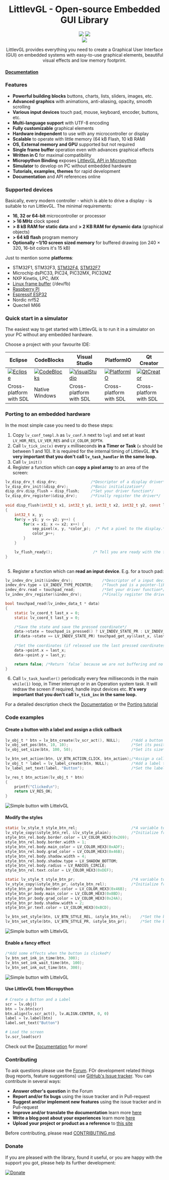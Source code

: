 <h1 align="center"> LittlevGL - Open-source Embedded GUI Library</h1>
<p align="center">
<a href="https://github.com/littlevgl/lvgl/blob/master/LICENCE.txt"><img src="https://img.shields.io/badge/licence-MIT-blue.svg"></a>
<a href="https://github.com/littlevgl/lvgl/releases/tag/v5.3"><img src="https://img.shields.io/badge/version-5.3-blue.svg"></a>
<br>
<img src="https://user-images.githubusercontent.com/42941056/109342022-428df280-7839-11eb-89f7-a476495f8e9c.gif">
</p>

<p align="center">
LittlevGL provides everything you need to create a Graphical User Interface (GUI) on embedded systems with easy-to-use graphical elements, beautiful visual effects and low memory footprint. 
</p>

<h4><a href="https://github.com/lvgl/docs/raw/release/v6/en/docs_v5_3.zip">Documentation</a></h4>

<!--
<p align="center">
:star: Star the project if you like it! And share with your friends <a href="https://twitter.com/intent/tweet?text=LittlevGL%20is%20a%20free%20and%20open%20source%20embedded%20GUI%20library%20with%20easy-to-use%20graphical%20elements,%20beautiful%20visual%20effects%20and%20low%20memory%20footprint.&url=https://littlevgl.com/&hashtags=littlevgl,embedded,gui,free,opensource"><img src="https://img.shields.io/twitter/url/http/shields.io.svg?style=social"></a>
</p>
-->

### Features
* **Powerful building blocks** buttons, charts, lists, sliders, images, etc.
* **Advanced graphics** with animations, anti-aliasing, opacity, smooth scrolling
* **Various input devices** touch pad, mouse, keyboard, encoder, buttons, etc.
* **Multi-language support** with UTF-8 encoding
* **Fully customizable** graphical elements
* **Hardware independent** to use with any microcontroller or display
* **Scalable** to operate with little memory (64 kB Flash, 10 kB RAM)
* **OS, External memory and GPU** supported but not required
* **Single frame buffer** operation even with advances graphical effects
* **Written in C** for maximal compatibility
* **Micropython Binding** exposes [LittlevGL API in Micropython](https://blog.littlevgl.com/2019-02-20/micropython-bindings)
* **Simulator** to develop on PC without embedded hardware
* **Tutorials, examples, themes** for rapid development
* **Documentation** and API references online

### Supported devices
Basically, every modern controller - which is able to drive a display - is suitable to run LittlevGL. The minimal requirements:
- **16, 32 or 64-bit** microcontroller or processor
- **&gt; 16 MHz** clock speed
- **&gt; 8 kB RAM for static data** and **&gt; 2 KB RAM for dynamic data** (graphical objects)
- **&gt; 64 kB flash** program memory
- **Optionally ~1/10 screen sized memory** for buffered drawing (on 240 × 320, 16-bit colors it's 15 kB)

Just to mention some **platforms**:
- STM32F1, STM32F3, [STM32F4](https://blog.littlevgl.com/2017-07-15/stm32f429_disco_port), [STM32F7](https://github.com/littlevgl/stm32f746_disco_no_os_sw4stm32)
- Microchip dsPIC33, PIC24, PIC32MX, PIC32MZ
- NXP Kinetis, LPC, iMX
- [Linux frame buffer](https://blog.littlevgl.com/2018-01-03/linux_fb) (/dev/fb)
- [Raspberry PI](http://www.vk3erw.com/index.php/16-software/63-raspberry-pi-official-7-touchscreen-and-littlevgl)
- [Espressif ESP32](https://github.com/littlevgl/esp32_ili9431)
- Nordic nrf52
- Quectell M66

### Quick start in a simulator
The easiest way to get started with LittlevGL is to run it in a simulator on your PC without any embedded hardware. 

Choose a project with your favourite IDE:

|   Eclipse   |  CodeBlocks | Visual Studio | PlatformIO | Qt Creator |
|-------------|-------------|---------------|-----------|------------|
|  [![Eclipse](https://littlevgl.com/logo/ide/eclipse.jpg)](https://github.com/littlevgl/pc_simulator_sdl_eclipse) | [![CodeBlocks](https://littlevgl.com/logo/ide/codeblocks.jpg)](https://github.com/littlevgl/pc_simulator_win_codeblocks) | [![VisualStudio](https://littlevgl.com/logo/ide/visualstudio.jpg)](https://github.com/littlevgl/visual_studio_2017_sdl_x64)   |   [![PlatformIO](https://littlevgl.com/logo/ide/platformio.jpg)](https://github.com/littlevgl/pc_simulator_sdl_platformio) | [![QtCreator](https://littlevgl.com/logo/ide/qtcreator.jpg)](https://blog.littlevgl.com/2019-01-03/qt-creator) |
| Cross-platform<br>with SDL | Native Windows | Cross-platform<br>with SDL | Cross-platform<br>with SDL | Cross-platform<br>with SDL |

### Porting to an embedded hardware
In the most simple case you need to do these steps:
1. Copy `lv_conf_templ.h` as `lv_conf.h` next to `lvgl` and set at least `LV_HOR_RES`, `LV_VER_RES` and `LV_COLOR_DEPTH`. 
2. Call `lv_tick_inc(x)` every `x` milliseconds **in a Timer or Task** (`x` should be between 1 and 10). It is required for the internal timing of LittlevGL. **It's very important that you don't call `lv_task_handler` in the same loop.**
3. Call `lv_init()`
4. Register a function which can **copy a pixel array** to an area of the screen:
```c
lv_disp_drv_t disp_drv;               /*Descriptor of a display driver*/
lv_disp_drv_init(&disp_drv);          /*Basic initialization*/
disp_drv.disp_flush = disp_flush;     /*Set your driver function*/
lv_disp_drv_register(&disp_drv);      /*Finally register the driver*/
    
void disp_flush(int32_t x1, int32_t y1, int32_t x2, int32_t y2, const lv_color_t * color_p)
{
    int32_t x, y;
    for(y = y1; y <= y2; y++) {
        for(x = x1; x <= x2; x++) {
            sep_pixel(x, y, *color_p);  /* Put a pixel to the display.*/
            color_p++;
        }
    }

    lv_flush_ready();                  /* Tell you are ready with the flushing*/
}
    
```
5. Register a function which can **read an input device**. E.g. for a touch pad:
```c
lv_indev_drv_init(&indev_drv);             /*Descriptor of a input device driver*/
indev_drv.type = LV_INDEV_TYPE_POINTER;    /*Touch pad is a pointer-like device*/
indev_drv.read = touchpad_read;            /*Set your driver function*/
lv_indev_drv_register(&indev_drv);         /*Finally register the driver*/

bool touchpad_read(lv_indev_data_t * data)
{
    static lv_coord_t last_x = 0;
    static lv_coord_t last_y = 0;

    /*Save the state and save the pressed coordinate*/
    data->state = touchpad_is_pressed() ? LV_INDEV_STATE_PR : LV_INDEV_STATE_REL; 
    if(data->state == LV_INDEV_STATE_PR) touchpad_get_xy(&last_x, &last_y);
   
    /*Set the coordinates (if released use the last pressed coordinates)*/
    data->point.x = last_x;
    data->point.y = last_y;

    return false; /*Return `false` because we are not buffering and no more data to read*/
}
```
6. Call `lv_task_handler()` periodically every few milliseconds in the main `while(1)` loop, in Timer interrupt or in an Operation system task. It will redraw the screen if required, handle input devices etc. **It's very important that you don't call `lv_tick_inc` in the same loop.**

For a detailed description check the [Documentation](https://docs.littlevgl.com/#Porting) or the [Porting tutorial](https://github.com/littlevgl/lv_examples/blob/master/lv_tutorial/0_porting/lv_tutorial_porting.c)
 
 
### Code examples
#### Create a button with a label and assign a click callback
```c
lv_obj_t * btn = lv_btn_create(lv_scr_act(), NULL);     /*Add a button the current screen*/
lv_obj_set_pos(btn, 10, 10);                            /*Set its position*/
lv_obj_set_size(btn, 100, 50);                          /*Set its size*/

lv_btn_set_action(btn, LV_BTN_ACTION_CLICK, btn_action);/*Assign a callback to the button*/
lv_obj_t * label = lv_label_create(btn, NULL);          /*Add a label to the button*/
lv_label_set_text(label, "Button");                     /*Set the labels text*/

lv_res_t btn_action(lv_obj_t * btn)
{
    printf("Clicked\n");
    return LV_RES_OK;
}
```
![Simple button with LittelvGL](https://littlevgl.com/github/btn1.gif)

#### Modify the styles
```c
static lv_style_t style_btn_rel;                        /*A variable to store the released style*/
lv_style_copy(&style_btn_rel, &lv_style_plain);         /*Initialize from a built-in style*/
style_btn_rel.body.border.color = LV_COLOR_HEX3(0x269);
style_btn_rel.body.border.width = 1;
style_btn_rel.body.main_color = LV_COLOR_HEX3(0xADF);
style_btn_rel.body.grad_color = LV_COLOR_HEX3(0x46B);
style_btn_rel.body.shadow.width = 4;
style_btn_rel.body.shadow.type = LV_SHADOW_BOTTOM;
style_btn_rel.body.radius = LV_RADIUS_CIRCLE;
style_btn_rel.text.color = LV_COLOR_HEX3(0xDEF);

static lv_style_t style_btn_pr;                         /*A variable to store the pressed style*/
lv_style_copy(&style_btn_pr, &style_btn_rel);           /*Initialize from the released style*/
style_btn_pr.body.border.color = LV_COLOR_HEX3(0x46B);
style_btn_pr.body.main_color = LV_COLOR_HEX3(0x8BD);
style_btn_pr.body.grad_color = LV_COLOR_HEX3(0x24A);
style_btn_pr.body.shadow.width = 2;
style_btn_pr.text.color = LV_COLOR_HEX3(0xBCD);

lv_btn_set_style(btn, LV_BTN_STYLE_REL, &style_btn_rel);    /*Set the button's released style*/
lv_btn_set_style(btn, LV_BTN_STYLE_PR, &style_btn_pr);      /*Set the button's pressed style*/
```

![Simple button with LittelvGL](https://littlevgl.com/github/btn2.gif)

#### Enable a fancy effect
```c
/*Add some effects when the button is clicked*/
lv_btn_set_ink_in_time(btn, 300);
lv_btn_set_ink_wait_time(btn, 100);
lv_btn_set_ink_out_time(btn, 300);
```

![Simple button with LittelvGL](https://littlevgl.com/github/btn3.gif)

#### Use LittlevGL from Micropython
```python
# Create a Button and a Label
scr = lv.obj()
btn = lv.btn(scr)
btn.align(lv.scr_act(), lv.ALIGN.CENTER, 0, 0)
label = lv.label(btn)
label.set_text("Button")

# Load the screen
lv.scr_load(scr)
```

Check out the [Documentation](https://docs.littlevgl.com/) for more!

### Contributing
To ask questions please use the [Forum](https://forum.littlevgl.com).
FOr development related things (bug reports, feature suggestions) use [GitHub's Issue tracker](https://github.com/littlevgl/lvgl/issues). 
You can contribute in several ways:
- **Answer other's question** in the Forum
- **Report and/or fix bugs** using the issue tracker and in Pull-request
- **Suggest and/or implement new features** using the issue tracker and in Pull-request
- **Improve and/or translate the documentation** learn more [here](https://github.com/littlevgl/docs)
- **Write a blog post about your experiences** learn more [here](https://github.com/littlevgl/blog)
- **Upload your project or product as a reference** to [this site](https://blog.littlevgl.com/2018-12-26/references)

Before contributing, please read [CONTRIBUTING.md](https://github.com/littlevgl/lvgl/blob/master/docs/CONTRIBUTING.md).  

### Donate
If you are pleased with the library, found it useful, or you are happy with the support you got, please help its further development:

[![Donate](https://littlevgl.com/donate_dir/donate_btn.png)](https://littlevgl.com/donate)
